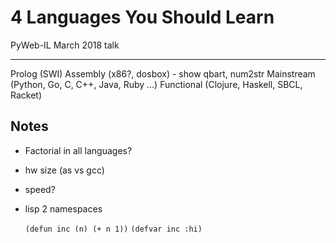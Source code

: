 # 4 Languages You Should Learn

PyWeb-IL March 2018 talk

---

Prolog (SWI)
Assembly (x86?, dosbox) - show qbart, num2str
Mainstream (Python, Go, C, C++, Java, Ruby ...)
Functional (Clojure, Haskell, SBCL, Racket)

## Notes
- Factorial in all languages?
- hw size (as vs gcc)
- speed?
- lisp 2 namespaces

    `(defun inc (n) (+ n 1))`
    `(defvar inc :hi)`
